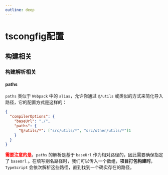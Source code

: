 ```yaml
---
outline: deep
---
```


# tscongfig配置

## 构建相关

### 构建解析相关

#### paths

`paths` 类似于 `Webpack` 中的 `alias`，允许你通过 `@/utils` 或类似的方式来简化导入路径，它的配置方式是这样的：

```json
{
  "compilerOptions": {
    "baseUrl": "./",
    "paths": {
      "@/utils/*": ["src/utils/*", "src/other/utils/*"]1
    }
  }
}
```
<span style="color:red; font-weight: bold">需要注意的是</span>，`paths` 的解析是基于 `baseUrl` 作为相对路径的，因此需要确保指定了 `baseUrl` 。在填写别名路径时，我们可以传入一个数组，**项目打包构建时**，`TypeScript` 会依次解析这些路径，直到找到一个确实存在的路径。

